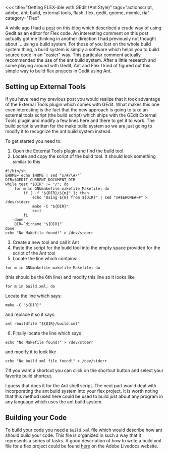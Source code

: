 <<<
title="Getting FLEX-ible with GEdit (Ant Style)"
tags="actionscript, adobe, ant, build, external tools, flash, flex, gedit, gnome, mxmlc, ria"
category="Flex"
>>>
A while ago I had a [post](../2008/12/22/getting-flex-ible-with-gedit.html) 
on this blog which
described a crude way of using Gedit as an editor for Flex code. An interesting
comment on this post actually got me thinking in another direction I had previously not
thought about ... using a build system. For those of you lost on the whole build
system thing, a build system is simply a software which helps you to build
source code in an "easier" way. This particular comment actually recommended the
use of the ant build system. After a little research and some playing around
with Gedit, Ant and Flex I kind of figured out this simple way to build flex
projects in Gedit using Ant.
<!--more-->

## Setting up External Tools
If you have read my previous post you would realize that it took advantage of
the External Tools plugin which comes with GEdit. What makes this one even
interesting is the fact that the new approach is going to take an external tools
script (the build script) which ships with the GEdit External Tools plugin and
modify a few lines here and there to get it to work. The build script is written
for the make build system so we are just going to modify it to recognize the ant
build system instead.

To get started you need to:

1. Open the External Tools plugin and find the build tool.
2. Locate and copy the script of the build tool. It should look something
similar to this  
````
#!/bin/sh
EHOME=`echo $HOME | sed "s/#/\#/"`
DIR=$GEDIT_CURRENT_DOCUMENT_DIR
while test "$DIR" != "/"; do
    for m in GNUmakefile makefile Makefile; do
        if [ -f "${DIR}/${m}" ]; then
            echo "Using ${m} from ${DIR}" | sed "s#$EHOME#~#" > /dev/stderr
            make -C "${DIR}"
            exit
        fi
    done
    DIR=`dirname "${DIR}"`
done
echo "No Makefile found!" > /dev/stderr
````
3. Create a new tool and call it Ant
4. Paste the script for the build tool into the empty space provided for the
script of the Ant tool
5. Locate the line which contains:  
````
for m in GNUmakefile makefile Makefile; do
````
(this should be the 6th line) and modify this line so it looks like
````
for m in build.xml; do
````
Locate the line which says:
````
make -C "${DIR}"
````
and replace it so it says
````
ant -buildfile "${DIR}/build.xml"
````

6. Finally locate the line which says
````
echo "No Makefile found!" > /dev/stderr
````
and modify it to look like
````
echo "No build.xml file found!" > /dev/stderr
````

7.If you want a shortcut you can click on the shortcut button and select your
favorite build shortcut.

I guess that does it for the Ant shell script. The next part would deal with
incorporating the ant build system into your flex project. It is worth noting
that this method used here could be used to build just about any program in any
language which uses the ant build system.

## Building your Code
To build your code you need a <code>build.xml</code> file which would describe
how ant should build your code. This file is organized in such a way that it
represents a series of tasks. A good description of how to write a build.xml
file for a flex project could be found [here](http://livedocs.adobe.com/flex/3/html/help.html?content=anttasks_3.html) 
on the Adobe Livedocs website.
